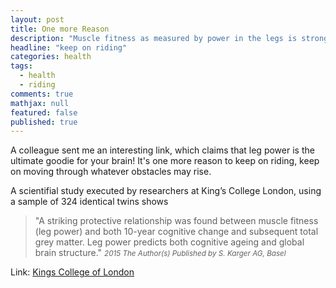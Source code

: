 ```yaml
---
layout: post
title: One more Reason
description: "Muscle fitness as measured by power in the legs is strongly associated with an improved rate of ageing in the brain"
headline: "keep on riding"
categories: health
tags: 
  - health
  - riding
comments: true
mathjax: null
featured: false
published: true
---
```


A colleague sent me an interesting link, which claims that leg power is the ultimate goodie for your brain! It's one more reason to keep on riding, 
keep on moving through whatever obstacles may rise. 

A scientifial study executed by researchers at King’s College London, using a sample of 324 identical twins shows 

>&quot;A striking protective relationship was found between muscle fitness (leg power) and both 10-year 
>cognitive change and subsequent total grey matter. Leg power predicts both cognitive ageing and global brain structure.&quot;
><cite><small>2015 The Author(s) Published by S. Karger AG, Basel</small></cite> 

Link: [Kings College of London](http://www.kcl.ac.uk/newsevents/news/newsrecords/2015/November/Fitter-legs-linked-to-a-fitter-brain.aspx)